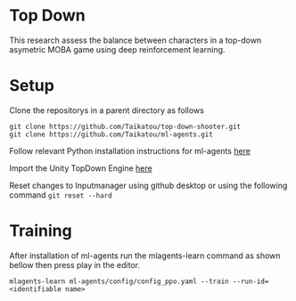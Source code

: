 # Top Down
This research assess the balance between characters in a top-down asymetric MOBA game using deep reinforcement learning.

# Setup

Clone the repositorys in a parent directory as follows

    git clone https://github.com/Taikatou/top-down-shooter.git
    git clone https://github.com/Taikatou/ml-agents.git

Follow relevant Python installation instructions for ml-agents [here](https://github.com/Taikatou/ml-agents/blob/master/docs/Installation.md)

Import the Unity TopDown Engine [here](https://assetstore.unity.com/packages/templates/systems/topdown-engine-89636)

Reset changes to Inputmanager using github desktop or using the following command
    `git reset --hard`

# Training
After installation of ml-agents run the mlagents-learn command as shown bellow then press play in the editor.

    mlagents-learn ml-agents/config/config_ppo.yaml --train --run-id=<identifiable name>
